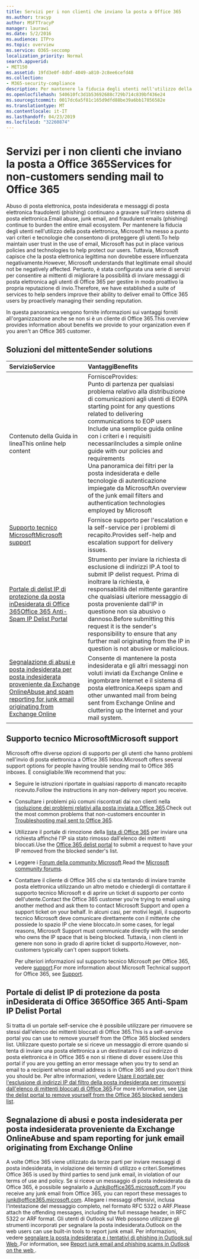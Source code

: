 ```yaml
---
title: Servizi per i non clienti che inviano la posta a Office 365
ms.author: tracyp
author: MSFTTracyP
manager: laurawi
ms.date: 5/2/2016
ms.audience: ITPro
ms.topic: overview
ms.service: O365-seccomp
localization_priority: Normal
search.appverid:
- MET150
ms.assetid: 19fd3e0f-8dbf-4049-a810-2c8ee6cefd48
ms.collection:
- M365-security-compliance
description: Per mantenere la fiducia degli utenti nell'utilizzo della posta elettronica, Microsoft ha messo a punto vari criteri e tecnologie che consentono di proteggere gli utenti.
ms.openlocfilehash: 540610fc3d1b53692688c729b714c839bf436e24
ms.sourcegitcommit: 0017dc6a5f81c165d9dfd88be39a6bb17856582e
ms.translationtype: MT
ms.contentlocale: it-IT
ms.lasthandoff: 04/23/2019
ms.locfileid: "32260874"
---
```

# <a name="services-for-non-customers-sending-mail-to-office-365"></a><span data-ttu-id="7bd82-103">Servizi per i non clienti che inviano la posta a Office 365</span><span class="sxs-lookup"><span data-stu-id="7bd82-103">Services for non-customers sending mail to Office 365</span></span>
  
<span data-ttu-id="7bd82-104">Abuso di posta elettronica, posta indesiderata e messaggi di posta elettronica fraudolenti (phishing) continuano a gravare sull'intero sistema di posta elettronica.</span><span class="sxs-lookup"><span data-stu-id="7bd82-104">Email abuse, junk email, and fraudulent emails (phishing) continue to burden the entire email ecosystem.</span></span> <span data-ttu-id="7bd82-105">Per mantenere la fiducia degli utenti nell'utilizzo della posta elettronica, Microsoft ha messo a punto vari criteri e tecnologie che consentono di proteggere gli utenti.</span><span class="sxs-lookup"><span data-stu-id="7bd82-105">To help maintain user trust in the use of email, Microsoft has put in place various policies and technologies to help protect our users.</span></span> <span data-ttu-id="7bd82-106">Tuttavia, Microsoft capisce che la posta elettronica legittima non dovrebbe essere influenzata negativamente.</span><span class="sxs-lookup"><span data-stu-id="7bd82-106">However, Microsoft understands that legitimate email should not be negatively affected.</span></span> <span data-ttu-id="7bd82-107">Pertanto, è stata configurata una serie di servizi per consentire ai mittenti di migliorare la possibilità di inviare messaggi di posta elettronica agli utenti di Office 365 per gestire in modo proattivo la propria reputazione di invio.</span><span class="sxs-lookup"><span data-stu-id="7bd82-107">Therefore, we have established a suite of services to help senders improve their ability to deliver email to Office 365 users by proactively managing their sending reputation.</span></span>
  
<span data-ttu-id="7bd82-108">In questa panoramica vengono fornite informazioni sui vantaggi forniti all'organizzazione anche se non si è un cliente di Office 365.</span><span class="sxs-lookup"><span data-stu-id="7bd82-108">This overview provides information about benefits we provide to your organization even if you aren't an Office 365 customer.</span></span>
  
## <a name="sender-solutions"></a><span data-ttu-id="7bd82-109">Soluzioni del mittente</span><span class="sxs-lookup"><span data-stu-id="7bd82-109">Sender solutions</span></span>
<span data-ttu-id="7bd82-110"><a name="sectionSection0"> </a></span><span class="sxs-lookup"><span data-stu-id="7bd82-110"></span></span>

|<span data-ttu-id="7bd82-111">**Servizio**</span><span class="sxs-lookup"><span data-stu-id="7bd82-111">**Service**</span></span>|<span data-ttu-id="7bd82-112">**Vantaggi**</span><span class="sxs-lookup"><span data-stu-id="7bd82-112">**Benefits**</span></span>|
|:-----|:-----|
|<span data-ttu-id="7bd82-113">Contenuto della Guida in linea</span><span class="sxs-lookup"><span data-stu-id="7bd82-113">This online help content</span></span>  <br/> | <span data-ttu-id="7bd82-114">Fornisce</span><span class="sxs-lookup"><span data-stu-id="7bd82-114">Provides:</span></span>  <br/>  <span data-ttu-id="7bd82-115">Punto di partenza per qualsiasi problema relativo alla distribuzione di comunicazioni agli utenti di EOP</span><span class="sxs-lookup"><span data-stu-id="7bd82-115">A starting point for any questions related to delivering communications to EOP users</span></span>  <br/>  <span data-ttu-id="7bd82-116">Include una semplice guida online con i criteri e i requisiti necessari</span><span class="sxs-lookup"><span data-stu-id="7bd82-116">Includes a simple online guide with our policies and requirements</span></span>  <br/>  <span data-ttu-id="7bd82-117">Una panoramica dei filtri per la posta indesiderata e delle tecnologie di autenticazione impiegate da Microsoft</span><span class="sxs-lookup"><span data-stu-id="7bd82-117">An overview of the junk email filters and authentication technologies employed by Microsoft</span></span>  <br/> |
|[<span data-ttu-id="7bd82-118">Supporto tecnico Microsoft</span><span class="sxs-lookup"><span data-stu-id="7bd82-118">Microsoft support</span></span>](services-for-non-customers.md#AboutSupport) <br/> |<span data-ttu-id="7bd82-119">Fornisce supporto per l'escalation e la self-service per i problemi di recapito.</span><span class="sxs-lookup"><span data-stu-id="7bd82-119">Provides self-help and escalation support for delivery issues.</span></span>  <br/> |
|[<span data-ttu-id="7bd82-120">Portale di delist IP di protezione da posta inDesiderata di Office 365</span><span class="sxs-lookup"><span data-stu-id="7bd82-120">Office 365 Anti-Spam IP Delist Portal</span></span>](services-for-non-customers.md#DelistPortal) <br/> |<span data-ttu-id="7bd82-121">Strumento per inviare la richiesta di esclusione di indirizzi IP.</span><span class="sxs-lookup"><span data-stu-id="7bd82-121">A tool to submit IP delist request.</span></span> <span data-ttu-id="7bd82-122">Prima di inoltrare la richiesta, è responsabilità del mittente garantire che qualsiasi ulteriore messaggio di posta proveniente dall'IP in questione non sia abusivo o dannoso.</span><span class="sxs-lookup"><span data-stu-id="7bd82-122">Before submitting this request it is the sender's responsibility to ensure that any further mail originating from the IP in question is not abusive or malicious.</span></span>  <br/> |
|[<span data-ttu-id="7bd82-123">Segnalazione di abusi e posta indesiderata per posta indesiderata proveniente da Exchange Online</span><span class="sxs-lookup"><span data-stu-id="7bd82-123">Abuse and spam reporting for junk email originating from Exchange Online</span></span>](services-for-non-customers.md#ReportOurJunk) <br/> |<span data-ttu-id="7bd82-124">Consente di mantenere la posta indesiderata e gli altri messaggi non voluti inviati da Exchange Online e ingombrare Internet e il sistema di posta elettronica.</span><span class="sxs-lookup"><span data-stu-id="7bd82-124">Keeps spam and other unwanted mail from being sent from Exchange Online and cluttering up the Internet and your mail system.</span></span>  <br/> |
   
## <a name="microsoft-support"></a><span data-ttu-id="7bd82-125">Supporto tecnico Microsoft</span><span class="sxs-lookup"><span data-stu-id="7bd82-125">Microsoft support</span></span>
<span data-ttu-id="7bd82-126"><a name="AboutSupport"> </a></span><span class="sxs-lookup"><span data-stu-id="7bd82-126"></span></span>

<span data-ttu-id="7bd82-127">Microsoft offre diverse opzioni di supporto per gli utenti che hanno problemi nell'invio di posta elettronica a Office 365 Inbox.</span><span class="sxs-lookup"><span data-stu-id="7bd82-127">Microsoft offers several support options for people having trouble sending mail to Office 365 inboxes.</span></span> <span data-ttu-id="7bd82-128">È consigliabile:</span><span class="sxs-lookup"><span data-stu-id="7bd82-128">We recommend that you:</span></span>
  
- <span data-ttu-id="7bd82-129">Seguire le istruzioni riportate in qualsiasi rapporto di mancato recapito ricevuto.</span><span class="sxs-lookup"><span data-stu-id="7bd82-129">Follow the instructions in any non-delivery report you receive.</span></span>
    
- <span data-ttu-id="7bd82-130">Consultare i problemi più comuni riscontrati dai non clienti nella [risoluzione dei problemi relativi alla posta inviata a Office 365](troubleshooting-mail-sent-to-office-365.md).</span><span class="sxs-lookup"><span data-stu-id="7bd82-130">Check out the most common problems that non-customers encounter in [Troubleshooting mail sent to Office 365](troubleshooting-mail-sent-to-office-365.md).</span></span>
    
- <span data-ttu-id="7bd82-131">Utilizzare il portale di rimozione della [lista di Office 365](https://sender.office.com) per inviare una richiesta affinché l'IP sia stato rimosso dall'elenco dei mittenti bloccati.</span><span class="sxs-lookup"><span data-stu-id="7bd82-131">Use the [Office 365 delist portal](https://sender.office.com) to submit a request to have your IP removed from the blocked sender's list.</span></span> 
    
- <span data-ttu-id="7bd82-132">Leggere i [Forum della community Microsoft](https://community.office365.com/en-us/f/).</span><span class="sxs-lookup"><span data-stu-id="7bd82-132">Read the [Microsoft community forums](https://community.office365.com/en-us/f/).</span></span>
    
- <span data-ttu-id="7bd82-133">Contattare il cliente di Office 365 che si sta tentando di inviare tramite posta elettronica utilizzando un altro metodo e chiedergli di contattare il supporto tecnico Microsoft e di aprire un ticket di supporto per conto dell'utente.</span><span class="sxs-lookup"><span data-stu-id="7bd82-133">Contact the Office 365 customer you're trying to email using another method and ask them to contact Microsoft Support and open a support ticket on your behalf.</span></span> <span data-ttu-id="7bd82-134">In alcuni casi, per motivi legali, il supporto tecnico Microsoft deve comunicare direttamente con il mittente che possiede lo spazio IP che viene bloccato.</span><span class="sxs-lookup"><span data-stu-id="7bd82-134">In some cases, for legal reasons, Microsoft Support must communicate directly with the sender who owns the IP space that is being blocked.</span></span> <span data-ttu-id="7bd82-135">Tuttavia, i non clienti in genere non sono in grado di aprire ticket di supporto.</span><span class="sxs-lookup"><span data-stu-id="7bd82-135">However, non-customers typically can't open support tickets.</span></span>
    
     <span data-ttu-id="7bd82-136">Per ulteriori informazioni sul supporto tecnico Microsoft per Office 365, vedere [support](https://technet.microsoft.com/library/office-365-support.aspx).</span><span class="sxs-lookup"><span data-stu-id="7bd82-136">For more information about Microsoft Technical support for Office 365, see [Support](https://technet.microsoft.com/library/office-365-support.aspx).</span></span>
    
## <a name="office-365-anti-spam-ip-delist-portal"></a><span data-ttu-id="7bd82-137">Portale di delist IP di protezione da posta inDesiderata di Office 365</span><span class="sxs-lookup"><span data-stu-id="7bd82-137">Office 365 Anti-Spam IP Delist Portal</span></span>
<span data-ttu-id="7bd82-138"><a name="DelistPortal"> </a></span><span class="sxs-lookup"><span data-stu-id="7bd82-138"></span></span>

<span data-ttu-id="7bd82-139">Si tratta di un portale self-service che è possibile utilizzare per rimuovere se stessi dall'elenco dei mittenti bloccati di Office 365.</span><span class="sxs-lookup"><span data-stu-id="7bd82-139">This is a self-service portal you can use to remove yourself from the Office 365 blocked senders list.</span></span> <span data-ttu-id="7bd82-140">Utilizzare questo portale se si riceve un messaggio di errore quando si tenta di inviare una posta elettronica a un destinatario il cui indirizzo di posta elettronica è in Office 365 e non si ritiene di dover essere.</span><span class="sxs-lookup"><span data-stu-id="7bd82-140">Use this portal if you are you getting an error message when you try to send an email to a recipient whose email address is in Office 365 and you don't think you should be.</span></span> <span data-ttu-id="7bd82-141">Per altre informazioni, vedere [Usare il portale per l'esclusione di indirizzi IP dal filtro della posta indesiderata per rimuoversi dall'elenco di mittenti bloccati di Office 365](use-the-delist-portal-to-remove-yourself-from-the-office-365-blocked-senders-lis.md).</span><span class="sxs-lookup"><span data-stu-id="7bd82-141">For more information, see [Use the delist portal to remove yourself from the Office 365 blocked senders list](use-the-delist-portal-to-remove-yourself-from-the-office-365-blocked-senders-lis.md).</span></span>
  
## <a name="abuse-and-spam-reporting-for-junk-email-originating-from-exchange-online"></a><span data-ttu-id="7bd82-142">Segnalazione di abusi e posta indesiderata per posta indesiderata proveniente da Exchange Online</span><span class="sxs-lookup"><span data-stu-id="7bd82-142">Abuse and spam reporting for junk email originating from Exchange Online</span></span>
<span data-ttu-id="7bd82-143"><a name="ReportOurJunk"> </a></span><span class="sxs-lookup"><span data-stu-id="7bd82-143"></span></span>

<span data-ttu-id="7bd82-144">A volte Office 365 viene utilizzato da terze parti per inviare messaggi di posta indesiderata, in violazione dei termini di utilizzo e criteri.</span><span class="sxs-lookup"><span data-stu-id="7bd82-144">Sometimes Office 365 is used by third parties to send junk email, in violation of our terms of use and policy.</span></span> <span data-ttu-id="7bd82-145">Se si riceve un messaggio di posta indesiderata da Office 365, è possibile segnalarlo a [Junk@office365.microsoft.com](mailto:junk@office365.microsoft.com).</span><span class="sxs-lookup"><span data-stu-id="7bd82-145">If you receive any junk email from Office 365, you can report these messages to [junk@office365.microsoft.com](mailto:junk@office365.microsoft.com).</span></span> <span data-ttu-id="7bd82-146">Allegare i messaggi offensivi, inclusa l'intestazione del messaggio completo, nel formato RFC 5322 o ARF.</span><span class="sxs-lookup"><span data-stu-id="7bd82-146">Please attach the offending messages, including the full message header, in RFC 5322 or ARF format.</span></span> <span data-ttu-id="7bd82-147">Gli utenti di Outlook sul Web possono utilizzare gli strumenti incorporati per segnalare la posta indesiderata.</span><span class="sxs-lookup"><span data-stu-id="7bd82-147">Outlook on the web users can use built-in tools to report junk email.</span></span> <span data-ttu-id="7bd82-148">Per informazioni, vedere [segnalare la posta indesiderata e i tentativi di phishing in Outlook sul Web ](report-junk-email-and-phishing-scams-in-outlook-on-the-web-eop.md).</span><span class="sxs-lookup"><span data-stu-id="7bd82-148">For information, see [Report junk email and phishing scams in Outlook on the web ](report-junk-email-and-phishing-scams-in-outlook-on-the-web-eop.md).</span></span>
  

